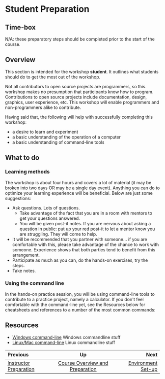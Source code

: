 <!-- begin auto-generated title section -->
# Student Preparation
<!-- end auto-generated section -->


## Time-box

N/A: these preparatory steps should be completed prior to the start of the course.


## Overview

This section is intended for the workshop **student**. It outlines what students should do to get the most out of the workshop.

Not all contributors to open source projects are programmers, so this workshop makes no presumption that participants know how to program. Contributions to open source projects include documentation, design, graphics, user experience, etc. This workshop will enable programmers and non-programmers alike to contribute.

Having said that, the following will help with successfully completing this workshop:

* a desire to learn and experiment
* a basic understanding of the operation of a computer
* a basic understanding of command-line tools


## What to do

### Learning methods

The workshop is about four hours and covers a lot of material (it may be broken into two days OR may be a single day event). Anything you can do to optimize your learning experience will be beneficial. Below are just some suggestions:

* Ask questions. Lots of questions.
    * Take advantage of the fact that you are in a room with mentors to get your questions answered.
    * You will be given post-it notes. If you are nervous about asking a question in public: put up your red post-it to let a mentor know you are struggling. They will come to help.
* It will be recommended that you partner with someone... if you are comfortable with this, please take advantage of the chance to work with someone. Experience shows that both parties tend to benefit from this arrangement.
* Participate as much as you can, do the hands-on exercises, try the steps.
* Take notes.


### Using the command line

In the hands-on practice session, you will be using command-line tools to contribute to a practice project, namely a calculator. If you don't feel comfortable with the command-line yet, see the Resources below for cheatsheets and references to a number of the most common commands:



## Resources

* [Windows command-line](http://www.cs.columbia.edu/~sedwards/classes/2017/1102-spring/Command%20Prompt%20Cheatsheet.pdf) Windows commandline stuff
* [Linux/Mac command-line](https://files.fosswire.com/2007/08/fwunixref.pdf) Linux commandline stuff

<!-- begin auto-generated nav-links section -->
| Previous | Up | Next |
|:---------|:---:|-----:|
| [Instructor Preparation](./prereq_instructor.md) | [Course Overview and Preparation](./prereq_overview.md) | [Environment Set-up](./environment_overview.md) |
<!-- end auto-generated section -->
